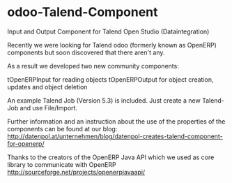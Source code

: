 odoo-Talend-Component
========================

Input and Output Component for Talend Open Studio (Dataintegration)

Recently we were looking for Talend odoo (formerly known as OpenERP) components but soon discovered that there aren't any.

As a result we developed two new community components:

tOpenERPInput for reading objects
tOpenERPOutput for object creation, updates and object deletion

An example Talend Job (Version 5.3) is included. Just create a new Talend-Job and use File/Import.

Further information and an instruction about the use of the properties of the components can be found at our blog:
http://datenpol.at/unternehmen/blog/datenpol-creates-talend-component-for-openerp/

Thanks to the creators of the OpenERP Java API which we used as core library to communicate with OpenERP
http://sourceforge.net/projects/openerpjavaapi/
